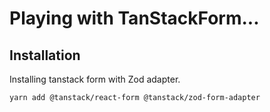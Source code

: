 # Playing with TanStackForm...

## Installation

Installing tanstack form with Zod adapter.

```bash
yarn add @tanstack/react-form @tanstack/zod-form-adapter
```
